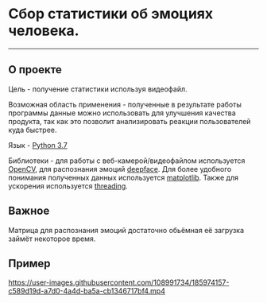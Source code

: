 # Сбор статистики об эмоциях человека.

---

## О проекте

Цель - получение статистики используя видеофайл.

Возможная область применения - полученные в результате работы программы
данные можно использовать для улучшения качества продукта, 
так как это позволит анализировать реакции пользователей куда быстрее.

Язык - [Python 3.7](https://www.python.org/downloads/release/python-370/)

Библиотеки - для работы с веб-камерой/видеофайлом используется [OpenCV](https://docs.opencv.org/4.x/d6/d00/tutorial_py_root.html), 
для распознания эмоций [deepface](https://pypi.org/project/deepface/). Для более удобного понимания полученных данных используется [matplotlib](https://matplotlib.org/stable/tutorials/introductory/pyplot.html). Также для ускорения используется [threading](https://docs.python.org/3/library/threading.html).

## Важное

Матрица для распознания эмоций достаточно обьёмная её загрузка займёт некоторое время. 

## Пример



https://user-images.githubusercontent.com/108991734/185974157-c589d19d-a7d0-4a4d-ba5a-cb1346717bf4.mp4

